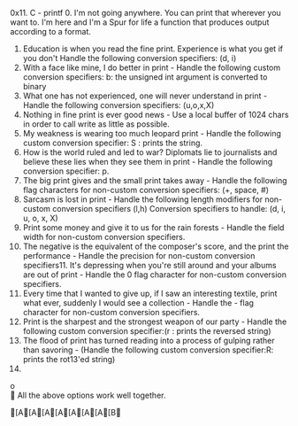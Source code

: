 0x11. C - printf 0. I'm not going anywhere. You can print that wherever you want to. I'm here and I'm a Spur for life a function that produces output according to a format.
1.	Education is when you read the fine print. Experience is what you get if you don't Handle the following conversion specifiers: (d, i)
2.	With a face like mine, I do better in print - Handle the following custom conversion specifiers: b: the unsigned int argument is converted to binary
3.	What one has not experienced, one will never understand in print - Handle the following conversion specifiers: (u,o,x,X)
4.	Nothing in fine print is ever good news - Use a local buffer of 1024 chars in order to call write as little as possible.
5.	My weakness is wearing too much leopard print - Handle the following custom conversion specifier: S : prints the string.
6.	How is the world ruled and led to war? Diplomats lie to journalists and believe these lies when they see them in print - Handle the following conversion specifier: p.
7.	The big print gives and the small print takes away - Handle the following flag characters for non-custom conversion specifiers: (+, space, #)
8.	Sarcasm is lost in print - Handle the following length modifiers for non-custom conversion specifiers (l,h) Conversion specifiers to handle: (d, i, u, o, x, X)
9.	Print some money and give it to us for the rain forests - Handle the field width for non-custom conversion specifiers.
10.	The negative is the equivalent of the composer's score, and the print the performance - Handle the precision for non-custom conversion specifiers11. It's depressing when you're still around and your albums are out of print - Handle the 0 flag character for non-custom conversion specifiers.
11.	Every time that I wanted to give up, if I saw an interesting textile, print what ever, suddenly I would see a collection - Handle the - flag character for non-custom conversion specifiers.
12.	Print is the sharpest and the strongest weapon of our party - Handle the following custom conversion specifier:(r : prints the reversed string)
13.	The flood of print has turned reading into a process of gulping rather than savoring - (Handle the following custom conversion specifier:R: prints the rot13'ed string)
14.	
o	
	All the above options work well together.






[A[A[A[A[A[A[A[B
